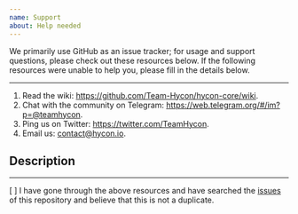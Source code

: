 ```yaml
---
name: Support
about: Help needed
---
```


We primarily use GitHub as an issue tracker; for usage and support questions, please check out these resources below. If the following resources were unable to help you, please fill in the details below.

---

1. Read the wiki: https://github.com/Team-Hycon/hycon-core/wiki.
2. Chat with the community on Telegram: https://web.telegram.org/#/im?p=@teamhycon.
3. Ping us on Twitter: https://twitter.com/TeamHycon.
4. Email us: contact@hycon.io.

## Description
<!---
    Describe what it does or how it should work.
-->

---

<!-- Checked checkbox should look like this: [x] -->
[ ] I have gone through the above resources and have searched the [issues](https://github.com/Team-Hycon/hycon-core/issues) of this repository and believe that this is not a duplicate.
